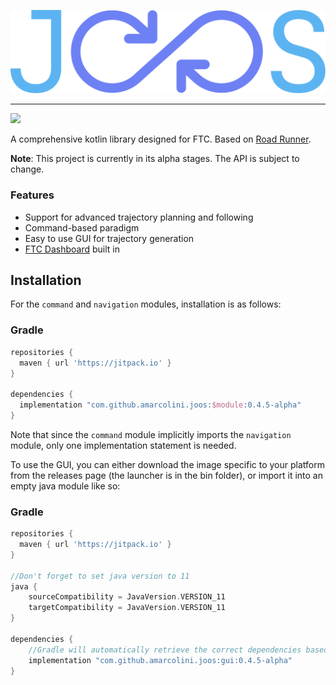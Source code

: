 
![logo](logo.svg)

---

[![](https://jitpack.io/v/amarcolini/joos.svg?style=flat-square)](https://jitpack.io/#amarcolini/joos)

A comprehensive kotlin library designed for FTC. Based on [Road Runner](https://github.com/acmerobotics/road-runner).

**Note**: This project is currently in its alpha stages. The API is subject to change.

### Features
- Support for advanced trajectory planning and following
- Command-based paradigm
- Easy to use GUI for trajectory generation
- [FTC Dashboard](https://github.com/acmerobotics/ftc-dashboard) built in

## Installation

For the `command` and `navigation` modules, installation is as follows:

### Gradle

```groovy
repositories {
  maven { url 'https://jitpack.io' }
}

dependencies {
  implementation "com.github.amarcolini.joos:$module:0.4.5-alpha"
}
```

Note that since the `command` module implicitly imports the `navigation` module,
only one implementation statement is needed.

To use the GUI, you can either download the image specific to your platform from the releases page (the launcher is
in the bin folder), or import it into an empty java module like so:

### Gradle

````groovy
repositories {
  maven { url 'https://jitpack.io' }
}

//Don't forget to set java version to 11
java {
    sourceCompatibility = JavaVersion.VERSION_11
    targetCompatibility = JavaVersion.VERSION_11
}

dependencies {
    //Gradle will automatically retrieve the correct dependencies based on your operating system
    implementation "com.github.amarcolini.joos:gui:0.4.5-alpha"
}
````